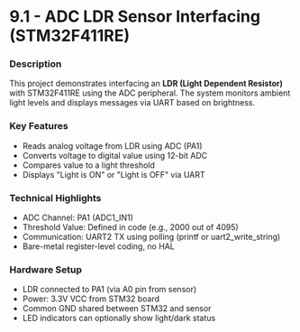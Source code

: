 
# 9.1 - ADC LDR Sensor Interfacing (STM32F411RE)

### Description
This project demonstrates interfacing an **LDR (Light Dependent Resistor)** with STM32F411RE using the ADC peripheral. The system monitors ambient light levels and displays messages via UART based on brightness.

### Key Features
- Reads analog voltage from LDR using ADC (PA1)
- Converts voltage to digital value using 12-bit ADC
- Compares value to a light threshold
- Displays "Light is ON" or "Light is OFF" via UART

### Technical Highlights
- ADC Channel: PA1 (ADC1_IN1)
- Threshold Value: Defined in code (e.g., 2000 out of 4095)
- Communication: UART2 TX using polling (printf or uart2_write_string)
- Bare-metal register-level coding, no HAL

###  Hardware Setup
- LDR connected to PA1 (via A0 pin from sensor)
- Power: 3.3V VCC from STM32 board
- Common GND shared between STM32 and sensor
- LED indicators can optionally show light/dark status
